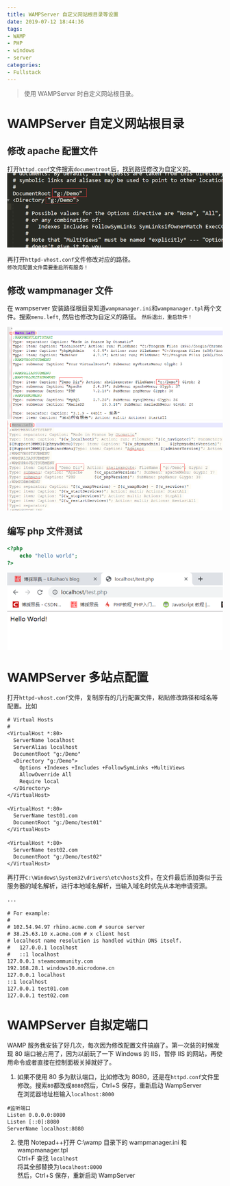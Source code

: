 ```yaml
---
title: WAMPServer 自定义网站根目录等设置
date: 2019-07-12 18:44:36
tags:
- WAMP
- PHP
- windows
- server
categories:
- Fullstack
---
```


> 使用 WAMPServer 时自定义网站根目录。

<!--more-->

# WAMPServer 自定义网站根目录

## 修改 apache 配置文件
打开`httpd.conf`文件搜索`documentroot`后，找到路径修改为自定义的。  
![修改 httpd.conf 文件](images/httpd.png)

再打开`httpd-vhost.conf`文件修改对应的路径。  
`修改完配置文件需要重启所有服务！`

## 修改 wampmanager 文件
在 wampserver 安装路径根目录知道`wampmanager.ini`和`wampmanager.tpl`两个文件。搜索`menu.left`, 然后也修改为自定义的路径。
`然后退出，重启软件！`

![修改 wampmanager.ini 文件](images/wampmanager-ini.png)  
![修改 wampmanager.tpl 文件](images/wampmanager-tpl.png)

## 编写 php 文件测试
```php test.php
<?php
	echo "hello world";
?>
```
![测试结果](images/test.png)

# WAMPServer 多站点配置
打开`httpd-vhost.conf`文件，复制原有的几行配置文件，粘贴修改路径和域名等配置。比如
```
# Virtual Hosts
#
<VirtualHost *:80>
  ServerName localhost
  ServerAlias localhost
  DocumentRoot "g:/Demo"
  <Directory "g:/Demo">
    Options +Indexes +Includes +FollowSymLinks +MultiViews
    AllowOverride All
    Require local
  </Directory>
</VirtualHost>

<VirtualHost *:80>
  ServerName test01.com
  DocumentRoot "g:/Demo/test01"
</VirtualHost>

<VirtualHost *:80>
  ServerName test02.com
  DocumentRoot "g:/Demo/test02"
</VirtualHost>
```
再打开`C:\Windows\System32\drivers\etc\hosts`文件，在文件最后添加类似于云服务器的域名解析，进行本地域名解析，当输入域名时优先从本地申请资源。
```
...

# For example:
#
# 102.54.94.97 rhino.acme.com # source server
# 38.25.63.10 x.acme.com # x client host
# localhost name resolution is handled within DNS itself.
#	127.0.0.1 localhost
#	::1 localhost
127.0.0.1 steamcommunity.com
192.168.28.1 windows10.microdone.cn
127.0.0.1 localhost
::1 localhost
127.0.0.1 test01.com
127.0.0.1 test02.com
```

# WAMPServer 自拟定端口
WAMP 服务我安装了好几次，每次因为修改配置文件搞崩了。第一次装的时候发现 80 端口被占用了，因为以前玩了一下 Windows 的 IIS，暂停 IIS 的网站，再使用命令或者直接在控制面板关掉就好了。

1. 如果不使用 80 多为默认端口，比如修改为 8080，还是在`httpd.conf`文件里修改。搜索`80`都改成`8080`然后，Ctrl+S 保存，重新启动 WampServer  
在浏览器地址栏输入`localhost:8000`
```
#监听端口
Listen 0.0.0.0:8080
Listen [::0]:8080
ServerName localhost:8080
```

2. 使用 Notepad++打开 C:\wamp 目录下的 wampmanager.ini 和 wampmanager.tpl   
Ctrl+F 查找 `localhost`  
将其全部替换为`localhost:8000`  
然后，Ctrl+S 保存，重新启动 WampServer  
